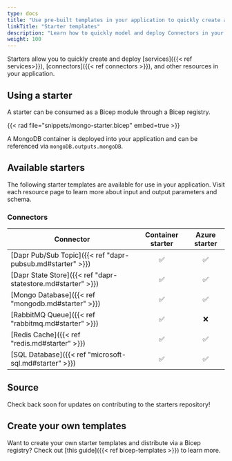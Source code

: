 ```yaml
---
type: docs
title: "Use pre-built templates in your application to quickly create and deploy resources"
linkTitle: "Starter templates"
description: "Learn how to quickly model and deploy Connectors in your application using Radius starters"
weight: 100
---
```


Starters allow you to quickly create and deploy [services]({{< ref services>}}), [connectors]({{< ref connectors >}}), and other resources in your application.

## Using a starter

A starter can be consumed as a Bicep module through a Bicep registry.

{{< rad file="snippets/mongo-starter.bicep" embed=true >}}

A MongoDB container is deployed into your application and can be referenced via `mongoDB.outputs.mongoDB`.

## Available starters

The following starter templates are available for use in your application. Visit each resource page to learn more about input and output parameters and schema.

### Connectors

| Connector | Container starter | Azure starter |
|-----------|:-----------------:|:-------------:|
| [Dapr Pub/Sub Topic]({{< ref "dapr-pubsub.md#starter" >}}) | ✅ | ✅ | 
| [Dapr State Store]({{< ref "dapr-statestore.md#starter" >}}) | ✅ | ✅ | 
| [Mongo Database]({{< ref "mongodb.md#starter" >}}) | ✅ | ✅ |
| [RabbitMQ Queue]({{< ref "rabbitmq.md#starter" >}}) | ✅ | ❌ |
| [Redis Cache]({{< ref "redis.md#starter" >}})    | ✅ | ✅ |
| [SQL Database]({{< ref "microsoft-sql.md#starter" >}})   | ✅ | ✅ |

## Source

Check back soon for updates on contributing to the starters repository!

## Create your own templates

Want to create your own starter templates and distribute via a Bicep registry? Check out [this guide]({{< ref bicep-templates >}}) to learn more.